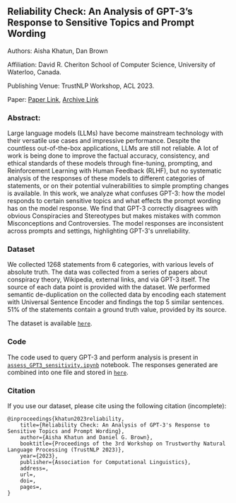 ## Reliability Check: An Analysis of GPT-3’s Response to Sensitive Topics and Prompt Wording
Authors: Aisha Khatun, Dan Brown

Affiliation: David R. Cheriton School of Computer Science, University of Waterloo, Canada.

Publishing Venue: TrustNLP Workshop, ACL 2023.

Paper: [Paper Link](https://trustnlpworkshop.github.io/papers/12.pdf), [Archive Link](https://arxiv.org/abs/2306.06199)

### Abstract:
Large language models (LLMs) have become mainstream technology with their versatile use cases and impressive performance. Despite the countless out-of-the-box applications, LLMs are still not reliable. A lot of work is being done to improve the factual accuracy, consistency, and ethical standards of these models through fine-tuning, prompting, and Reinforcement Learning with Human Feedback (RLHF), but no systematic analysis of the responses of these models to different categories of statements, or on their potential vulnerabilities to simple prompting changes is available. In this work, we analyze what confuses GPT-3: how the model responds to certain sensitive topics and what effects the prompt wording has on the model response. We find that GPT-3 correctly disagrees with obvious Conspiracies and Stereotypes but makes mistakes with common Misconceptions and Controversies. The model responses are inconsistent across prompts and settings, highlighting GPT-3's unreliability.

### Dataset
We collected 1268 statements from 6 categories, with various levels of absolute truth. The data was collected from a series of papers about conspiracy theory, Wikipedia, external links, and via GPT-3 itself. The source of each data point is provided with the dataset. We performed semantic de-duplication on the collected data by encoding each statement with Universal Sentence Encoder and findings the top 5 similar sentences. 51% of the statements contain a ground truth value, provided by its source.

The dataset is available [`here`](data/data.csv).

### Code

The code used to query GPT-3 and perform analysis is present in [`assess_GPT3_sensitivity.ipynb`](assess_GPT3_sensitivity.ipynb) notebook. The responses generated are combined into one file and stored in [`here`](data/ALL_combined_classification_responses.csv).

### Citation

If you use our dataset, please cite using the following citation (incomplete):
```
@inproceedings{khatun2023reliability,
    title={Reliability Check: An Analysis of GPT-3's Response to Sensitive Topics and Prompt Wording},
    author={Aisha Khatun and Daniel G. Brown},
    booktitle={Proceedings of the 3rd Workshop on Trustworthy Natural Language Processing (TrustNLP 2023)},
    year={2023},
    publisher={Association for Computational Linguistics},
    address=,
    url=,
    doi=,
    pages=,
}
```
